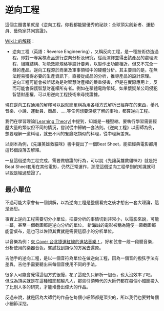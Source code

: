 # 逆向工程

這個主題書單就是《逆向工程，你我都能變優秀的祕訣：全球頂尖創新者、運動員、藝術家共同實證》。

[Wiki上的解釋](https://zh.wikipedia.org/zh-tw/%E9%80%86%E5%90%91%E5%B7%A5%E7%A8%8B)：
* 逆向工程（英語：Reverse Engineering），又稱反向工程，是一種技術仿造過程，即對一專案標產品進行逆向分析及研究，從而演繹並得出該產品的處理流程、組織結構、功能效能規格等設計要素，以製作出功能相近，但又不完全一樣的產品。逆向工程源於商業及軍事領域中的硬體分析。其主要目的是，在無法輕易獲得必要的生產資訊下，直接從成品的分析，推導產品的設計原理。  
逆向工程可能會被誤認為是對智慧財產權的嚴重侵害，但是在實際應用上，反而可能會保護智慧財產權所有者。例如在積體電路領域，如果懷疑某公司侵犯智慧財產權，可以用逆向工程技術來尋找證據。 


現在逆向工程通用的解釋可以說就簡單稱為用各種方式解析已經存在的東西，舉凡音樂、小說、運動員、商品、.....等任何想要深挖了解的事物，都算逆向工程。

我們在學習理論[[Learning Theory]](/Content/Natural%20Science/Biology/Neuroscience/Learning%20Theory#header-5)中提到，知識是一種壓縮。要執行學習需要經歷大量的類似但不同的情況，嘗試從中歸納一套法則。《逆向工程》以廚師為例，想要理解一道料理，就去不同的餐廳吃類似的料理，從中理解差異。

以劇本為例，《先讓英雄救貓咪》書中提出了一個Beat Sheet，能把經典電影都用這15個段落去解釋。

一旦這個逆向工程完成，需要做驗證的行為，可以說《先讓英雄救貓咪2》就是把Beat Sheet套用在其他電影，仍然正常運作，那麼這個逆向工程學到的知識就可以說是經過驗證了。

## 最小單位
不過可能大家會有一個誤解，以為逆向工程是整個看完之後才想出一套大理論，這是迷思。

事實上逆向工程需要切分小單位，把要分析的事情切到非常小，以電影來說，可能一幕，甚至一個截圖都是逆向分析的單位。
新海誠的電影被稱為隨便一幕截圖都能當桌布，這也可以佐證其實就是需要這麼小的分析單位。

以音樂為例：[來 Cover 台北捷運紅線的進站音樂！](https://www.youtube.com/watch?v=wHBhX4ldCZ8)，好和弦會一段一段聽音樂，分析使用的樂器音色，嘗試找到類似的方案去還原。

吉他手的逆向工程，是以一個音符為單位在做逆向工程，因為一個音的撥弦手法有差異，吉他手需要聽出來每個音使用不同的手法。

很多人可能會覺得這個方式很慢，花了這麼久只解析一個音，也太沒效率了吧。  
但成為頂尖就是在這種細節超越凡人，那些引領時代的大師們都在每個小細節投入了比別人多的研究，才能堆疊出偉大的作品。

反過來說，就是因為大師們的作品在每個小細節都是頂尖的，所以我們也要對每個小細節深挖。